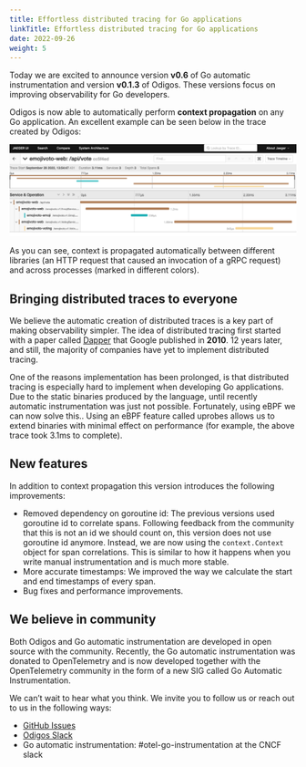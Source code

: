 ```yaml
---
title: Effortless distributed tracing for Go applications
linkTitle: Effortless distributed tracing for Go applications
date: 2022-09-26
weight: 5
---
```


Today we are excited to announce version **v0.6** of Go automatic instrumentation and version **v0.1.3** of Odigos.
These versions focus on improving observability for Go developers.

Odigos is now able to automatically perform **context propagation** on any Go application.
An excellent example can be seen below in the trace created by Odigos:

![Automatically created distributed trace](vote_trace.png)

As you can see, context is propagated automatically between different libraries (an HTTP request that caused an invocation of a gRPC request) and across processes (marked in different colors).

## Bringing distributed traces to everyone

We believe the automatic creation of distributed traces is a key part of making observability simpler. The idea of distributed tracing first started with a paper called [Dapper](https://research.google/pubs/pub36356/) that Google published in **2010**. 12 years later, and still, the majority of companies have yet to implement distributed tracing.

One of the reasons implementation has been prolonged, is that distributed tracing is especially hard to implement when developing Go applications. Due to the static binaries produced by the language, until recently automatic instrumentation was just not possible. Fortunately, using eBPF we can now solve this.. Using an eBPF feature called uprobes allows us to extend binaries with minimal effect on performance (for example, the above trace took 3.1ms to complete).

## New features

In addition to context propagation this version introduces the following improvements:

- Removed dependency on goroutine id: The previous versions used goroutine id to correlate spans. Following feedback from the community that this is not an id we should count on, this version does not use goroutine id anymore. Instead, we are now using the `context.Context` object for span correlations. This is similar to how it happens when you write manual instrumentation and is much more stable.
- More accurate timestamps: We improved the way we calculate the start and end timestamps of every span.
- Bug fixes and performance improvements.

## We believe in community

Both Odigos and Go automatic instrumentation are developed in open source with the community.
Recently, the Go automatic instrumentation was donated to OpenTelemetry and is now developed together with the OpenTelemetry community in the form of a new SIG called Go Automatic Instrumentation.

We can’t wait to hear what you think. We invite you to follow us or reach out to us in the following ways:

- [GitHub Issues](https://github.com/keyval-dev/odigos)
- [Odigos Slack](https://join.slack.com/t/odigos/shared_invite/zt-1d7egaz29-Rwv2T8kyzc3mWP8qKobz~A)
- Go automatic instrumentation: #otel-go-instrumentation at the CNCF slack
